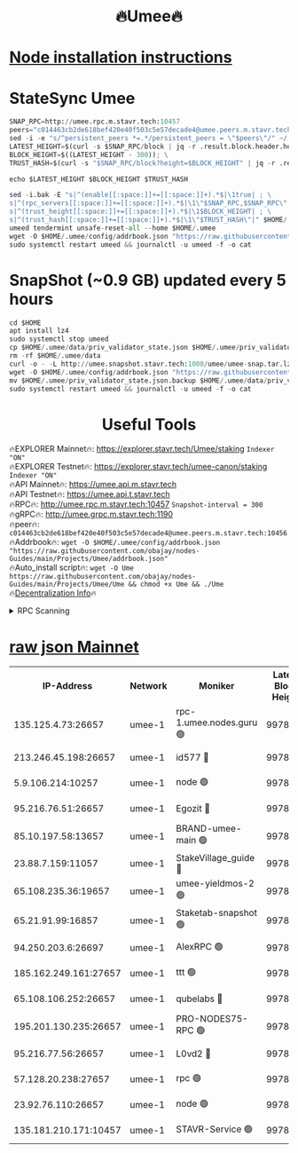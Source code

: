 <h1 align="center"> 🔥Umee🔥</h1>


[Node installation instructions](https://github.com/obajay/nodes-Guides/tree/main/Projects/Umee)
=
# StateSync Umee
```python
SNAP_RPC=http://umee.rpc.m.stavr.tech:10457
peers="c014463cb2de618bef420e40f503c5e57decade4@umee.peers.m.stavr.tech:10456"
sed -i -e "s/^persistent_peers *=.*/persistent_peers = \"$peers\"/" ~/.umee/config/config.toml
LATEST_HEIGHT=$(curl -s $SNAP_RPC/block | jq -r .result.block.header.height); \
BLOCK_HEIGHT=$((LATEST_HEIGHT - 300)); \
TRUST_HASH=$(curl -s "$SNAP_RPC/block?height=$BLOCK_HEIGHT" | jq -r .result.block_id.hash)

echo $LATEST_HEIGHT $BLOCK_HEIGHT $TRUST_HASH

sed -i.bak -E "s|^(enable[[:space:]]+=[[:space:]]+).*$|\1true| ; \
s|^(rpc_servers[[:space:]]+=[[:space:]]+).*$|\1\"$SNAP_RPC,$SNAP_RPC\"| ; \
s|^(trust_height[[:space:]]+=[[:space:]]+).*$|\1$BLOCK_HEIGHT| ; \
s|^(trust_hash[[:space:]]+=[[:space:]]+).*$|\1\"$TRUST_HASH\"|" $HOME/.umee/config/config.toml
umeed tendermint unsafe-reset-all --home $HOME/.umee
wget -O $HOME/.umee/config/addrbook.json "https://raw.githubusercontent.com/obajay/nodes-Guides/main/Projects/Umee/addrbook.json"
sudo systemctl restart umeed && journalctl -u umeed -f -o cat
```
# SnapShot (~0.9 GB) updated every 5 hours
```python
cd $HOME
apt install lz4
sudo systemctl stop umeed
cp $HOME/.umee/data/priv_validator_state.json $HOME/.umee/priv_validator_state.json.backup
rm -rf $HOME/.umee/data
curl -o - -L http://umee.snapshot.stavr.tech:1000/umee/umee-snap.tar.lz4 | lz4 -c -d - | tar -x -C $HOME/.umee --strip-components 2
wget -O $HOME/.umee/config/addrbook.json "https://raw.githubusercontent.com/obajay/nodes-Guides/main/Projects/Umee/addrbook.json"
mv $HOME/.umee/priv_validator_state.json.backup $HOME/.umee/data/priv_validator_state.json
sudo systemctl restart umeed && journalctl -u umeed -f -o cat
```
 <h1 align="center"> Useful Tools</h1>

🔥EXPLORER Mainnet🔥:      https://explorer.stavr.tech/Umee/staking             `Indexer "ON"` \
🔥EXPLORER Testnet🔥:        https://explorer.stavr.tech/umee-canon/staking      `Indexer "ON"` \
🔥API Mainnet🔥:                   https://umee.api.m.stavr.tech \
🔥API Testnet🔥:                     https://umee.api.t.stavr.tech \
🔥RPC🔥:                                   http://umee.rpc.m.stavr.tech:10457                     `Snapshot-interval = 300` \
🔥gRPC🔥:                              http://umee.grpc.m.stavr.tech:1190 \
🔥peer🔥:                     `c014463cb2de618bef420e40f503c5e57decade4@umee.peers.m.stavr.tech:10456` \
🔥Addrbook🔥:    ```wget -O $HOME/.umee/config/addrbook.json "https://raw.githubusercontent.com/obajay/nodes-Guides/main/Projects/Umee/addrbook.json"``` \
🔥Auto_install script🔥: ```wget -O Ume https://raw.githubusercontent.com/obajay/nodes-Guides/main/Projects/Umee/Ume && chmod +x Ume && ./Ume``` \
🔥[Decentralization Info](https://github.com/obajay/StateSync-snapshots/tree/main/Projects/Umee/Decentralization)🔥

<details>
<summary>RPC Scanning</summary>

<h2 align="center"> We scan nodes in real time every 4 hours. And we provide the final result of RPC endpoints.
We cannot influence the operation of these nodes in any way. </h2>


```python
If Voting Power is higher than 0 --> then the Node is a validator of the network and may be subject to attack and be a potential threat to the chain.
```
```python
We marked such validators with a red symbol
```

</details>

[raw json Mainnet](https://rpc-check.umeem.stavr.tech/umeem/rpc-umeem-result.json)
=



<table><tr><th>IP-Address</th><th>Network</th><th>Moniker</th><th>Latest Block Height</th><th>Earliest Block Height</th><th>Catching Up</th><th>Tx Index</th><th>Voting Power</th><th>Scan Time</th></tr><tr><td>135.125.4.73:26657</td><td>umee-1</td><td>rpc-1.umee.nodes.guru 🟢</td><td>9978459</td><td>5167386</td><td>False</td><td>on</td><td>0</td><td>2024-01-04T00:44:36.157707365UTC</td></tr><tr><td>213.246.45.198:26657</td><td>umee-1</td><td>id577 🔴</td><td>9978444</td><td>7100001</td><td>False</td><td>on</td><td>35105475</td><td>2024-01-04T00:43:05.385912319UTC</td></tr><tr><td>5.9.106.214:10257</td><td>umee-1</td><td>node 🟢</td><td>9978455</td><td>7942001</td><td>False</td><td>on</td><td>0</td><td>2024-01-04T00:44:06.261310792UTC</td></tr><tr><td>95.216.76.51:26657</td><td>umee-1</td><td>Egozit 🔴</td><td>9978460</td><td>8262001</td><td>False</td><td>off</td><td>38138796</td><td>2024-01-04T00:44:35.570422830UTC</td></tr><tr><td>85.10.197.58:13657</td><td>umee-1</td><td>BRAND-umee-main 🟢</td><td>9978447</td><td>8427832</td><td>False</td><td>on</td><td>0</td><td>2024-01-04T00:43:21.351837976UTC</td></tr><tr><td>23.88.7.159:11057</td><td>umee-1</td><td>StakeVillage_guide 🔴</td><td>9978453</td><td>9137726</td><td>False</td><td>on</td><td>1415023</td><td>2024-01-04T00:43:57.547875057UTC</td></tr><tr><td>65.108.235.36:19657</td><td>umee-1</td><td>umee-yieldmos-2 🟢</td><td>9978437</td><td>9575548</td><td>False</td><td>on</td><td>0</td><td>2024-01-04T00:42:21.982183103UTC</td></tr><tr><td>65.21.91.99:16857</td><td>umee-1</td><td>Staketab-snapshot 🟢</td><td>9978449</td><td>9721001</td><td>False</td><td>off</td><td>0</td><td>2024-01-04T00:43:34.556258837UTC</td></tr><tr><td>94.250.203.6:26697</td><td>umee-1</td><td>AlexRPC 🟢</td><td>9978445</td><td>9722001</td><td>False</td><td>on</td><td>0</td><td>2024-01-04T00:43:19.076502233UTC</td></tr><tr><td>185.162.249.161:27657</td><td>umee-1</td><td>ttt 🟢</td><td>9978453</td><td>9733423</td><td>False</td><td>on</td><td>0</td><td>2024-01-04T00:43:53.242807133UTC</td></tr><tr><td>65.108.106.252:26657</td><td>umee-1</td><td>qubelabs 🔴</td><td>9978448</td><td>9761001</td><td>False</td><td>on</td><td>36619457</td><td>2024-01-04T00:43:23.845674946UTC</td></tr><tr><td>195.201.130.235:26657</td><td>umee-1</td><td>PRO-NODES75-RPC 🟢</td><td>9978454</td><td>9878454</td><td>False</td><td>on</td><td>0</td><td>2024-01-04T00:44:03.891388044UTC</td></tr><tr><td>95.216.77.56:26657</td><td>umee-1</td><td>L0vd2 🔴</td><td>9978463</td><td>9878463</td><td>False</td><td>off</td><td>37276747</td><td>2024-01-04T00:44:53.471309384UTC</td></tr><tr><td>57.128.20.238:27657</td><td>umee-1</td><td>rpc 🟢</td><td>9978456</td><td>9880933</td><td>False</td><td>on</td><td>0</td><td>2024-01-04T00:44:14.706970774UTC</td></tr><tr><td>23.92.76.110:26657</td><td>umee-1</td><td>node 🟢</td><td>9978466</td><td>9953901</td><td>False</td><td>on</td><td>0</td><td>2024-01-04T00:45:12.828612755UTC</td></tr><tr><td>135.181.210.171:10457</td><td>umee-1</td><td>STAVR-Service 🟢</td><td>9978461</td><td>9975001</td><td>False</td><td>on</td><td>0</td><td>2024-01-04T00:44:42.833009191UTC</td></tr></table>
